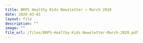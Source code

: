 ```yaml
---
title: BRPS Healthy Kids Newsletter – March 2020
date: 2020-03-01
layout: file
description: ""
image: ""
file_url: /files/BRPS-Healthy-Kids-Newsletter-March-2020.pdf
---
```

